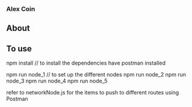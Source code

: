 ### Alex Coin 

## About

## To use
npm install // to install the dependencies
have postman installed

npm run node_1 // to set up the different nodes
npm run node_2
npm run node_3
npm run node_4
npm run node_5

refer to networkNode.js for the items to push to different routes using Postman
